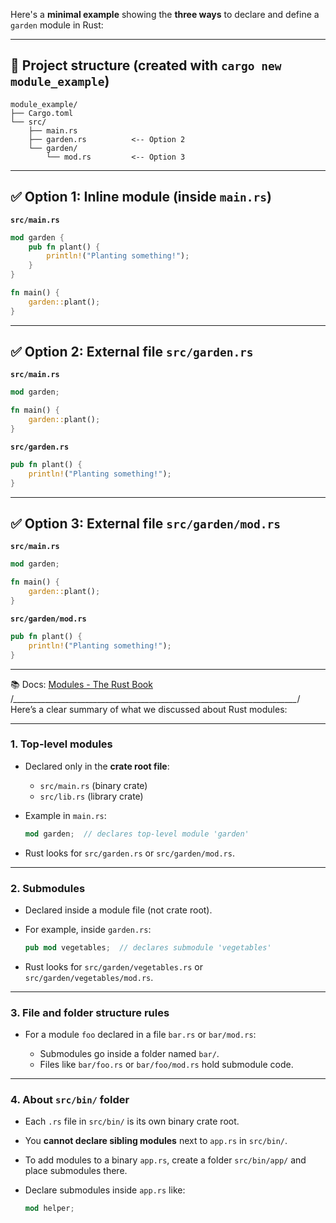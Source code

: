 Here's a **minimal example** showing the **three ways** to declare and define a `garden` module in Rust:

---

## 📁 Project structure (created with `cargo new module_example`)

```
module_example/
├── Cargo.toml
└── src/
    ├── main.rs
    ├── garden.rs          <-- Option 2
    └── garden/
        └── mod.rs         <-- Option 3
```

---

## ✅ Option 1: Inline module (inside `main.rs`)

**`src/main.rs`**

```rust
mod garden {
    pub fn plant() {
        println!("Planting something!");
    }
}

fn main() {
    garden::plant();
}
```

---

## ✅ Option 2: External file `src/garden.rs`

**`src/main.rs`**

```rust
mod garden;

fn main() {
    garden::plant();
}
```

**`src/garden.rs`**

```rust
pub fn plant() {
    println!("Planting something!");
}
```

---

## ✅ Option 3: External file `src/garden/mod.rs`

**`src/main.rs`**

```rust
mod garden;

fn main() {
    garden::plant();
}
```

**`src/garden/mod.rs`**

```rust
pub fn plant() {
    println!("Planting something!");
}
```

---

📚 Docs: [Modules - The Rust Book](https://doc.rust-lang.org/book/ch07-02-defining-modules-to-control-scope-and-privacy.html)
/*_______________________________________________________________________*/
Here’s a clear summary of what we discussed about Rust modules:

---

### 1. **Top-level modules**

* Declared only in the **crate root file**:

  * `src/main.rs` (binary crate)
  * `src/lib.rs` (library crate)
* Example in `main.rs`:

  ```rust
  mod garden;  // declares top-level module 'garden'
  ```
* Rust looks for `src/garden.rs` or `src/garden/mod.rs`.

---

### 2. **Submodules**

* Declared inside a module file (not crate root).
* For example, inside `garden.rs`:

  ```rust
  pub mod vegetables;  // declares submodule 'vegetables'
  ```
* Rust looks for `src/garden/vegetables.rs` or `src/garden/vegetables/mod.rs`.

---

### 3. **File and folder structure rules**

* For a module `foo` declared in a file `bar.rs` or `bar/mod.rs`:

  * Submodules go inside a folder named `bar/`.
  * Files like `bar/foo.rs` or `bar/foo/mod.rs` hold submodule code.

---

### 4. **About `src/bin/` folder**

* Each `.rs` file in `src/bin/` is its own binary crate root.
* You **cannot declare sibling modules** next to `app.rs` in `src/bin/`.
* To add modules to a binary `app.rs`, create a folder `src/bin/app/` and place submodules there.
* Declare submodules inside `app.rs` like:

  ```rust
  mod helper;
  ```


